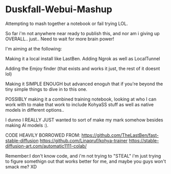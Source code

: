 # Duskfall-Webui-Mashup
Attempting to mash together a notebook or fail trying LOL.

So far i'm not anywhere near ready to publish this, and nor am i giving up OVERALL.. just..
Need to wait for more brain power!

I'm aiming at the following:

Making it a local install like LastBen.
Adding Ngrok as well as LocalTunnel 

Adding the Emjoy finder (that exists and works it just, the rest of it doesnt lol) 

Making it SIMPLE ENOUGH but advanced enoguh that if you're beyond the tiny simple things to dive in to this one. 

POSSIBLY making it a combined training notebook, looking at who I can work with to make that work to include KohyaSS stuff as well as native models in different options.. 

I dunno I REALLY JUST wanted to sort of make my mark somehow besides making AI models :). 

CODE HEAVILY BORROWED FROM:
https://github.com/TheLastBen/fast-stable-diffusion
https://github.com/Linaqruf/kohya-trainer
https://stable-diffusion-art.com/automatic1111-colab/

Remember:I don't know code, and i'm not trying to "STEAL" i'm just trying to figure somethign out that works better for me, and maybe you guys won't smack me? XD
